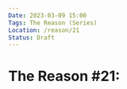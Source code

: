```yaml
---
Date: 2023-03-09 15:00
Tags: The Reason (Series)
Location: /reason/21
Status: Draft
---
```


# The Reason #21: